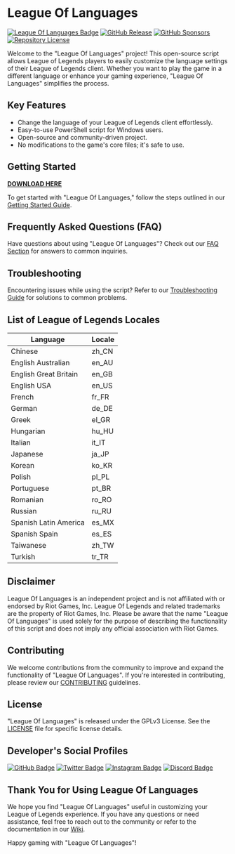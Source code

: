 # League Of Languages

[![League Of Languages Badge](https://img.shields.io/badge/League%20Of%20Languages%20-v2.0.1-A9FA5C.svg?style=for-the-badge&labelColor=9f32d1&logo=leagueoflegends&logoColor=white)](../../releases/latest)
[![GitHub Release](https://img.shields.io/github/downloads/KuryKat/LeagueOfLanguages/total?style=for-the-badge&labelColor=9f32d1&logo=github)](../../releases/latest)
[![GitHub Sponsors](https://img.shields.io/github/sponsors/KuryKat?style=for-the-badge&logo=GitHub&labelColor=9f32d1)](https://github.com/sponsors/KuryKat)
[![Repository License](https://img.shields.io/github/license/KuryKat/LeagueOfLanguages?style=for-the-badge&logo=gnu&labelColor=9f32d1)](LICENSE)

Welcome to the "League Of Languages" project! This open-source script allows League of Legends players to easily customize the language settings of their League of Legends client. Whether you want to play the game in a different language or enhance your gaming experience, "League Of Languages" simplifies the process.

## Key Features

- Change the language of your League of Legends client effortlessly.
- Easy-to-use PowerShell script for Windows users.
- Open-source and community-driven project.
- No modifications to the game's core files; it's safe to use.

## Getting Started

**[DOWNLOAD HERE](../../releases/latest)**

To get started with "League Of Languages," follow the steps outlined in our [Getting Started Guide](../../wiki/Getting-Started-2.0.0).

## Frequently Asked Questions (FAQ)

Have questions about using "League Of Languages"? Check out our [FAQ Section](../../wiki/FAQ-2.0.0) for answers to common inquiries.

## Troubleshooting

Encountering issues while using the script? Refer to our [Troubleshooting Guide](../../wiki/Troubleshooting-2.0.0) for solutions to common problems.

## List of League of Legends Locales

| Language              | Locale |
|-----------------------|--------|
| Chinese               | zh_CN  |
| English Australian    | en_AU  |
| English Great Britain | en_GB  |
| English USA           | en_US  |
| French                | fr_FR  |
| German                | de_DE  |
| Greek                 | el_GR  |
| Hungarian             | hu_HU  |
| Italian               | it_IT  |
| Japanese              | ja_JP  |
| Korean                | ko_KR  |
| Polish                | pl_PL  |
| Portuguese            | pt_BR  |
| Romanian              | ro_RO  |
| Russian               | ru_RU  |
| Spanish Latin America | es_MX  |
| Spanish Spain         | es_ES  |
| Taiwanese             | zh_TW  |
| Turkish               | tr_TR  |

## Disclaimer

League Of Languages is an independent project and is not affiliated with or endorsed by Riot Games, Inc. League Of Legends and related trademarks are the property of Riot Games, Inc. Please be aware that the name "League Of Languages" is used solely for the purpose of describing the functionality of this script and does not imply any official association with Riot Games.

## Contributing

We welcome contributions from the community to improve and expand the functionality of "League Of Languages". If you're interested in contributing, please review our [CONTRIBUTING](CONTRIBUTING.md) guidelines.

## License

"League Of Languages" is released under the GPLv3 License. See the [LICENSE](LICENSE) file for specific license details.

## Developer's Social Profiles

[![GitHub Badge](https://img.shields.io/badge/-Follow%20On%20GitHub!-8b0000?style=flat-square&labelColor=8b0000&logo=github&logoColor=white)](https://github.com/KuryKat)
[![Twitter Badge](https://img.shields.io/badge/-@KuryKat-8b0000?style=flat-square&labelColor=8b0000&logo=twitter&logoColor=white&link=https://twitter.com/intent/follow?screen_name=KuryKat)](https://twitter.com/intent/follow?screen_name=KuryKat)
[![Instagram Badge](https://img.shields.io/badge/-@KuryKat-8b0000?style=flat-square&labelColor=8b0000&logo=instagram&logoColor=white&link=https://instagram.com/KuryKat)](https://instagram.com/KuryKat)
[![Discord Badge](https://img.shields.io/badge/-@KuryKat-8b0000?style=flat-square&labelColor=8b0000&logo=discord&logoColor=white)](https://discord.com/users/367425061122211843)

## Thank You for Using League Of Languages

We hope you find "League Of Languages" useful in customizing your League of Legends experience. If you have any questions or need assistance, feel free to reach out to the community or refer to the documentation in our [Wiki](../../wiki).

Happy gaming with "League Of Languages"!
